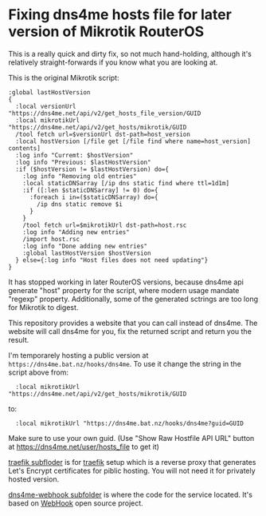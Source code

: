 ﻿# Fixing dns4me hosts file for later version of Mikrotik RouterOS

This is a really quick and dirty fix, so not much hand-holding, although it's relatively straight-forwards if you know what you are looking at.

This is the original Mikrotik script:

```text
:global lastHostVersion
{
  :local versionUrl "https://dns4me.net/api/v2/get_hosts_file_version/GUID
  :local mikrotikUrl "https://dns4me.net/api/v2/get_hosts/mikrotik/GUID
  /tool fetch url=$versionUrl dst-path=host_version 
  :local hostVersion [/file get [/file find where name=host_version] contents]
  :log info "Curremt: $hostVersion"
  :log info "Previous: $lastHostVersion"
  :if ($hostVersion != $lastHostVersion) do={
    :log info "Removing old entries"
    :local staticDNSarray [/ip dns static find where ttl=1d1m]
    :if ([:len $staticDNSarray] != 0) do={
      :foreach i in=($staticDNSarray) do={
        /ip dns static remove $i
      }
    }
    /tool fetch url=$mikrotikUrl dst-path=host.rsc
    :log info "Adding new entries"
    /import host.rsc
    :log info "Done adding new entries"
    :global lastHostVersion $hostVersion
  } else={:log info "Host files does not need updating"}
}
```

It has stopped working in later RouterOS versions, because dns4me api generate "host" property for the script, where modern usage mandate "regexp" property.
Additionally, some of the generated sctrings are too long for Mikrotik to digest.

This repository provides a website that you can call instead of dns4me. The website will call dns4me for you, fix the returned script and return you the result.

I'm temporarely hosting a public version at `https://dns4me.bat.nz/hooks/dns4me`. To use it change the string in the script above from:

```text
  :local mikrotikUrl "https://dns4me.net/api/v2/get_hosts/mikrotik/GUID
```

to:

```text
  :local mikrotikUrl "https://dns4me.bat.nz/hooks/dns4me?guid=GUID
```

Make sure to use your own guid. (Use "Show Raw Hostfile API URL" button at <https://dns4me.net/user/hosts_file> to get it)

[traefik  subfloder](traefik) is for [traefik](https://traefik.io/traefik/) setup which is a reverse proxy that generates Let's Encrypt certificates for piblic hosting.
You will not need it for privately hosted version.

[dns4me-webhook subfolder](dns4me-webhook) is where the code for the service located. It's based on [WebHook](https://github.com/adnanh/webhook) open source project.
